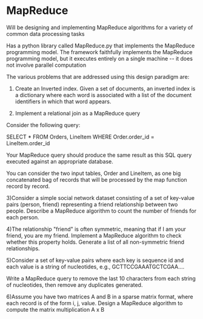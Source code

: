 MapReduce
=========

Will be designing and implementing MapReduce algorithms for a variety of common data processing tasks

Has a python library called MapReduce.py that implements the MapReduce programming model. The framework faithfully implements the MapReduce programming model, but it executes entirely on a single machine -- it does not involve parallel computation

The various problems that are addressed using this design paradigm are: 

1) Create an Inverted index. Given a set of documents, an inverted index is a dictionary where each word is associated with a list of the document identifiers in which that word appears.

2) Implement a relational join as a MapReduce query

Consider the following query:

SELECT * 
FROM Orders, LineItem 
WHERE Order.order_id = LineItem.order_id

Your MapReduce query should produce the same result as this SQL query executed against an appropriate database.

You can consider the two input tables, Order and LineItem, as one big concatenated bag of records that will be processed by the map function record by record.

3)Consider a simple social network dataset consisting of a set of key-value pairs (person, friend) representing a friend relationship between two people. Describe a MapReduce algorithm to count the number of friends for each person.

4)The relationship "friend" is often symmetric, meaning that if I am your friend, you are my friend. Implement a MapReduce algorithm to check whether this property holds. Generate a list of all non-symmetric friend relationships.

5)Consider a set of key-value pairs where each key is sequence id and each value is a string of nucleotides, e.g., GCTTCCGAAATGCTCGAA....

Write a MapReduce query to remove the last 10 characters from each string of nucleotides, then remove any duplicates generated.

6)Assume you have two matrices A and B in a sparse matrix format, where each record is of the form i, j, value. Design a MapReduce algorithm to compute the matrix multiplication A x B
